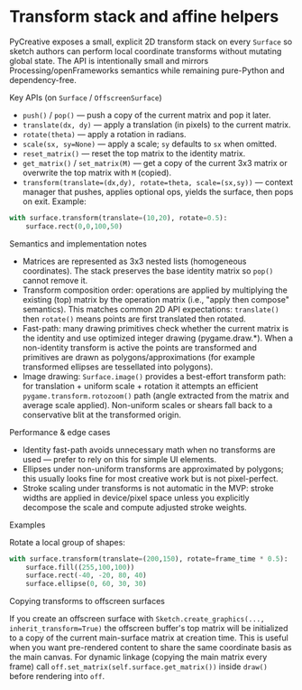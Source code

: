 # Transform stack and affine helpers

PyCreative exposes a small, explicit 2D transform stack on every `Surface` so
sketch authors can perform local coordinate transforms without mutating global
state. The API is intentionally small and mirrors Processing/openFrameworks
semantics while remaining pure-Python and dependency-free.

Key APIs (on `Surface` / `OffscreenSurface`)

- `push()` / `pop()` — push a copy of the current matrix and pop it later.
- `translate(dx, dy)` — apply a translation (in pixels) to the current matrix.
- `rotate(theta)` — apply a rotation in radians.
- `scale(sx, sy=None)` — apply a scale; `sy` defaults to `sx` when omitted.
- `reset_matrix()` — reset the top matrix to the identity matrix.
- `get_matrix()` / `set_matrix(M)` — get a copy of the current 3x3 matrix or
  overwrite the top matrix with `M` (copied).
- `transform(translate=(dx,dy), rotate=theta, scale=(sx,sy))` — context
  manager that pushes, applies optional ops, yields the surface, then pops on
  exit. Example:

```py
with surface.transform(translate=(10,20), rotate=0.5):
    surface.rect(0,0,100,50)
```

Semantics and implementation notes

- Matrices are represented as 3x3 nested lists (homogeneous coordinates). The
  stack preserves the base identity matrix so `pop()` cannot remove it.
- Transform composition order: operations are applied by multiplying the
  existing (top) matrix by the operation matrix (i.e., "apply then compose"
  semantics). This matches common 2D API expectations: `translate()` then
  `rotate()` means points are first translated then rotated.
- Fast-path: many drawing primitives check whether the current matrix is the
  identity and use optimized integer drawing (pygame.draw.*). When a
  non-identity transform is active the points are transformed and primitives
  are drawn as polygons/approximations (for example transformed ellipses are
  tessellated into polygons).
- Image drawing: `Surface.image()` provides a best-effort transform path: for
  translation + uniform scale + rotation it attempts an efficient
  `pygame.transform.rotozoom()` path (angle extracted from the matrix and
  average scale applied). Non-uniform scales or shears fall back to a
  conservative blit at the transformed origin.

Performance & edge cases

- Identity fast-path avoids unnecessary math when no transforms are used —
  prefer to rely on this for simple UI elements.
- Ellipses under non-uniform transforms are approximated by polygons; this
  usually looks fine for most creative work but is not pixel-perfect.
- Stroke scaling under transforms is not automatic in the MVP: stroke widths
  are applied in device/pixel space unless you explicitly decompose the
  scale and compute adjusted stroke weights.

Examples

Rotate a local group of shapes:

```py
with surface.transform(translate=(200,150), rotate=frame_time * 0.5):
    surface.fill((255,100,100))
    surface.rect(-40, -20, 80, 40)
    surface.ellipse(0, 60, 30, 30)
```

Copying transforms to offscreen surfaces

If you create an offscreen surface with `Sketch.create_graphics(...,
inherit_transform=True)` the offscreen buffer's top matrix will be initialized
to a copy of the current main-surface matrix at creation time. This is useful
when you want pre-rendered content to share the same coordinate basis as the
main canvas. For dynamic linkage (copying the main matrix every frame) call
`off.set_matrix(self.surface.get_matrix())` inside `draw()` before rendering
into `off`.

